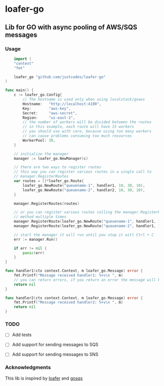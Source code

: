 # loafer-go
## Lib for GO with async pooling of AWS/SQS messages

### Usage
```go   
    import (
	"context"
	"fmt"

	loafer_go "github.com/justcodes/loafer-go"
)

func main() {
	c := loafer_go.Config{
		// The hostname is used only when using localstack/goaws
		Hostname:   "http://localhost:4100",
		Key:        "aws-key",
		Secret:     "aws-secret",
		Region:     "us-east-1",
        // the number of workers will be divided between the routes
        // in this example, each route will have 15 workers
        // you should use with care, because using too many workers 
        // can cause problems consuming too much resources
		WorkerPool: 30, 
	}

    // initialize the manager
	manager := loafer_go.NewManager(c)

    // there are two ways to register routes
    // this way you can register various routes in a single call to 
    // manager.RegisterRoutes
	var routes = []*loafer_go.Route{
		loafer_go.NewRoute("queuename-1", handler1, 10, 30, 10),
		loafer_go.NewRoute("queuename-2", handler2, 10, 30, 10),
	}

	manager.RegisterRoutes(routes)

    // or you can register various routes calling the manager.RegisterRoute
    // method multiple times
    manager.RegisterRoute(loafer_go.NewRoute("queuename-1", handler1, 10, 30, 10))
    manager.RegisterRoute(loafer_go.NewRoute("queuename-2", handler1, 10, 30, 10))

    // start the manager it will run until you stop it witl Ctrl + C
	err := manager.Run()

	if err != nil {
		panic(err)
	}
}

func handler1(ctx context.Context, m loafer_go.Message) error {
	fmt.Printf("Message received handler1: %+v\n ", m)
    // you can return errors, if you return an error the message will be returned to the queue
	return nil
}

func handler2(ctx context.Context, m loafer_go.Message) error {
	fmt.Printf("Message received handler2: %+v\n ", m)
	return nil
}
```

### TODO
- [ ] Add tests
- [ ] Add support for sending messages to SQS
- [ ] Add support for sending messages to SNS



### Acknowledgments

This lib is inspired by [loafer](https://github.com/georgeyk/loafer/) and [gosqs](https://github.com/qhenkart/gosqs)